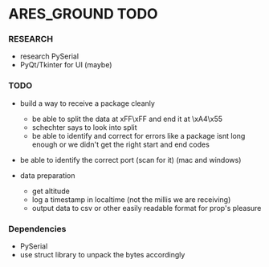 # ARES_GROUND TODO

### RESEARCH
* research PySerial
* PyQt/Tkinter for UI (maybe)

### TODO
* build a way to receive a package cleanly
    * be able to split the data at xFF\xFF and end it at \xA4\x55
    * schechter says to look into split
    * be able to identify  and correct for errors like a package isnt long enough or we didn't get the right start and end codes
* be able to identify the correct port (scan for it) (mac and windows)

* data preparation
   * get altitude
   * log a timestamp in localtime (not the millis we are receiving)
   * output data to csv or other easily readable format for prop's pleasure

### Dependencies

* PySerial
* use struct library to unpack the bytes accordingly
